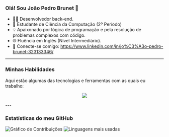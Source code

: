 ### Olá! Sou João Pedro Brunet 👋

- 👨‍💻 Desenvolvedor back-end.
- 🚀  Estudante de Ciência da Computação (2º Período)
- 💡 Apaixonado por lógica de programação e pela resolução de problemas complexos com código.
- 🌐 Fluência em Inglês (Nível Intermediário).
- 🔗 Conecte-se comigo: https://www.linkedin.com/in/jo%C3%A3o-pedro-brunet-323133346/

---

### Minhas Habilidades

Aqui estão algumas das tecnologias e ferramentas com as quais eu trabalho:

<p align="center">
  <a href="https://skillicons.dev">
    <img src="https://skillicons.dev/icons?i=git,css,html,java,linux,py,spring" />
  </a>
</p>
---

### Estatísticas do meu GitHub

![Gráfico de Contribuições](https://github-readme-activity-graph.vercel.app/graph?username=pedrobrunet&theme=react-dark)
![Linguagens mais usadas](https://github-readme-stats.vercel.app/api/top-langs/?username=pedrobrunet&layout=compact&theme=dark)
